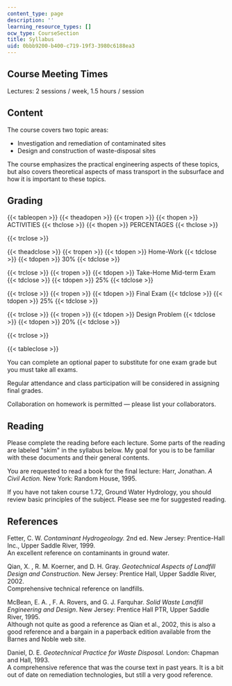 ```yaml
---
content_type: page
description: ''
learning_resource_types: []
ocw_type: CourseSection
title: Syllabus
uid: 0bbb9200-b400-c719-19f3-3980c6188ea3
---
```


Course Meeting Times
--------------------

Lectures: 2 sessions / week, 1.5 hours / session

Content
-------

The course covers two topic areas:

*   Investigation and remediation of contaminated sites
*   Design and construction of waste-disposal sites

The course emphasizes the practical engineering aspects of these topics, but also covers theoretical aspects of mass transport in the subsurface and how it is important to these topics.

Grading
-------

{{< tableopen >}}
{{< theadopen >}}
{{< tropen >}}
{{< thopen >}}
ACTIVITIES
{{< thclose >}}
{{< thopen >}}
PERCENTAGES
{{< thclose >}}

{{< trclose >}}

{{< theadclose >}}
{{< tropen >}}
{{< tdopen >}}
Home-Work
{{< tdclose >}}
{{< tdopen >}}
30%
{{< tdclose >}}

{{< trclose >}}
{{< tropen >}}
{{< tdopen >}}
Take-Home Mid-term Exam
{{< tdclose >}}
{{< tdopen >}}
25%
{{< tdclose >}}

{{< trclose >}}
{{< tropen >}}
{{< tdopen >}}
Final Exam
{{< tdclose >}}
{{< tdopen >}}
25%
{{< tdclose >}}

{{< trclose >}}
{{< tropen >}}
{{< tdopen >}}
Design Problem
{{< tdclose >}}
{{< tdopen >}}
20%
{{< tdclose >}}

{{< trclose >}}

{{< tableclose >}}

  

You can complete an optional paper to substitute for one exam grade but you must take all exams.

Regular attendance and class participation will be considered in assigning final grades.

Collaboration on homework is permitted — please list your collaborators.

Reading
-------

Please complete the reading before each lecture. Some parts of the reading are labeled "skim" in the syllabus below. My goal for you is to be familiar with these documents and their general contents.

You are requested to read a book for the final lecture: Harr, Jonathan. _A Civil Action._ New York: Random House, 1995.

If you have not taken course 1.72, Ground Water Hydrology, you should review basic principles of the subject. Please see me for suggested reading.

References
----------

Fetter, C. W. _Contaminant Hydrogeology._ 2nd ed. New Jersey: Prentice-Hall Inc., Upper Saddle River, 1999.  
An excellent reference on contaminants in ground water.

Qian, X. , R. M. Koerner, and D. H. Gray. _Geotechnical Aspects of Landfill Design and Construction_. New Jersey: Prentice Hall, Upper Saddle River, 2002.  
Comprehensive technical reference on landfills.

McBean, E. A. , F. A. Rovers, and G. J. Farquhar. _Solid Waste Landfill Engineering and Design_. New Jersey: Prentice Hall PTR, Upper Saddle River, 1995.  
Although not quite as good a reference as Qian et al., 2002, this is also a good reference and a bargain in a paperback edition available from the Barnes and Noble web site.

Daniel, D. E. _Geotechnical Practice for Waste Disposal._ London: Chapman and Hall, 1993.  
A comprehensive reference that was the course text in past years. It is a bit out of date on remediation technologies, but still a very good reference.